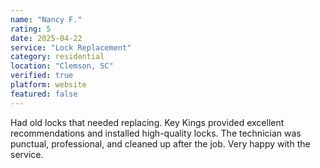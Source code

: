 ```yaml
---
name: "Nancy F."
rating: 5
date: 2025-04-22
service: "Lock Replacement"
category: residential
location: "Clemson, SC"
verified: true
platform: website
featured: false
---
```


Had old locks that needed replacing. Key Kings provided excellent recommendations and installed high-quality locks. The technician was punctual, professional, and cleaned up after the job. Very happy with the service.
